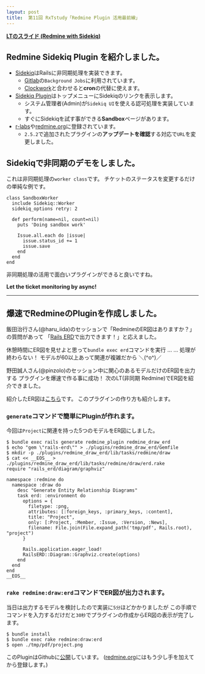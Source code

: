 ```yaml
---
layout: post
title:  第11回 RxTstudy「Redmine Plugin 活用最前線」
---
```


**[LTのスライド (Redmine with Sidekiq)](http://ogom.github.io/slides/redmine_with_sidekiq/slide.html)**

<div style="width: 50%">
<script async class="speakerdeck-embed" data-id="b3e6f350eb4001312fc83a4d6e2fac50" data-ratio="1.33333333333333" src="//speakerdeck.com/assets/embed.js"></script>
</div>

## Redmine Sidekiq Plugin を紹介しました。

* [Sidekiq](http://sidekiq.org/)はRailsに非同期処理を実装できます。
    * [Gitlab](https://about.gitlab.com/)の`Background Jobs`に利用されています。
    * [Clockwork](https://github.com/tomykaira/clockwork)と合わせると**cron**の代替に使えます。
* [Sidekiq Plugin](https://github.com/ogom/redmine_sidekiq)はトップメニューにSidekiqのリンクを表示します。
    * システム管理者(Admin)が`Sidekiq UI`を使える認可処理を実装しています。
    * すぐにSidekiqを試す事ができる**Sandbox**ページがあります。
* [r-labs](http://www.r-labs.org/projects/504/plugin_list/show)や[redmine.org](http://www.redmine.org/plugins/redmine_sidekiq)に登録されています。
    * `2.5.2`で追加されたプラグインの**アップデートを確認**する対応で`URL`を変更しました。

## Sidekiqで非同期のデモをしました。

これは非同期処理の`worker class`です。
チケットのステータスを変更するだけの単純な例です。

```
class SandboxWorker
  include Sidekiq::Worker
  sidekiq_options retry: 2

  def perform(name=nil, count=nil)
    puts 'Doing sandbox work'

    Issue.all.each do |issue|
      issue.status_id += 1
      issue.save
    end
  end
end
```

非同期処理の活用で面白いプラグインができると良いですね。

**Let the ticket monitoring by async!**

----

## 爆速でRedmineのPluginを作成しました。

飯田治行さん(@haru_iida)のセッションで「RedmineのER図はありますか？」の質問があって
「[Rails ERD](https://github.com/voormedia/rails-erd)で出力できます！」と応えました。

休憩時間にER図を見せよと思って`bundle exec erd`コマンドを実行 ...
 ... 処理が終わらない！ モデルが60以上あって関連が複雑だから ＼(^o^)／

野田誠人さん(@pinzolo)のセッション中に関心のあるモデルだけのER図を出力する
プラグインを爆速で作る事に成功！ 次のLT(非同期 Redmine)でER図を紹介できました。

紹介したER図は[こちら](https://dl.dropboxusercontent.com/u/14690051/blog/redmine_project.png)です。
このプラグインの作り方も紹介します。

### `generate`コマンドで簡単にPluginが作れます。

今回は`Project`に関連を持った5つのモデルをER図にしました。

```
$ bundle exec rails generate redmine_plugin redmine_draw_erd
$ echo "gem \"rails-erd\"" > ./plugins/redmine_draw_erd/Gemfile
$ mkdir -p ./plugins/redmine_draw_erd/lib/tasks/redmine/draw
$ cat << __EOS__ > ./plugins/redmine_draw_erd/lib/tasks/redmine/draw/erd.rake
require "rails_erd/diagram/graphviz"

namespace :redmine do
  namespace :draw do
    desc "Generate Entity Relationship Diagrams"
    task erd: :environment do
      options = {
        filetype: :png,
        attributes: [:foreign_keys, :primary_keys, :content],
        title: "Project",
        only: [:Project, :Member, :Issue, :Version, :News],
        filename: File.join(File.expand_path('tmp/pdf', Rails.root), "project")
      }

      Rails.application.eager_load!
      RailsERD::Diagram::Graphviz.create(options)
    end
  end
end
__EOS__
```

### `rake redmine:draw:erd`コマンドでER図が出力されます。

当日は出力するモデルを検討したので実装に`5分`ほどかかりましたが
この手順でコマンドを入力するだけだと`30秒`でプラグインの作成からER図の表示が完了します。

```
$ bundle install
$ bundle exec rake redmine:draw:erd
$ open ./tmp/pdf/project.png
```

このPluginはGithubに[公開](https://github.com/ogom/redmine_draw_erd)しています。
([redmine.org]()にはもう少し手を加えてから登録します。)
